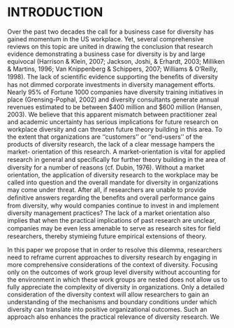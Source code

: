 # INTRODUCTION

Over the past two decades the call for a business case for diversity has gained momentum in the US workplace. Yet, several comprehensive reviews on this topic are united in drawing the conclusion that research evidence demonstrating a business case for diversity is by and large equivocal (Harrison & Klein, 2007; Jackson, Joshi, & Erhardt, 2003; Milliken & Martins, 1996; Van Knippenberg & Schippers, 2007; Williams & O’Reilly, 1998). The lack of scientiﬁc evidence supporting the beneﬁts of diversity has not dimmed corporate investments in diversity management efforts. Nearly 95% of Fortune 1000 companies have diversity training initiatives in place (Grensing-Pophal, 2002) and diversity consultants generate annual revenues estimated to be between $400 million and $600 million (Hansen, 2003). We believe that this apparent mismatch between practitioner zeal and academic uncertainty has serious implications for future research on workplace diversity and can threaten future theory building in this area. To the extent that organizations are ‘‘customers’’ or ‘‘end-users’’ of the products of diversity research, the lack of a clear message hampers the market- orientation of this research. A market-orientation is vital for applied research in general and speciﬁcally for further theory building in the area of diversity for a number of reasons (cf. Dubin, 1976). Without a market orientation, the application of diversity research to the workplace may be called into question and the overall mandate for diversity in organizations may come under threat. After all, if researchers are unable to provide deﬁnitive answers regarding the beneﬁts and overall performance gains from diversity, why would companies continue to invest in and implement diversity management practices? The lack of a market orientation also implies that when the practical implications of past research are unclear, companies may be even less amenable to serve as research sites for ﬁeld researchers, thereby stymieing future empirical extensions of theory.

In this paper we propose that in order to resolve this dilemma, researchers need to reframe current approaches to diversity research by engaging in more comprehensive considerations of the context of diversity. Focusing only on the outcomes of work group level diversity without accounting for the environment in which these work groups are nested does not allow us to fully appreciate the complexity of diversity in organizations. Only a detailed consideration of the diversity context will allow researchers to gain an understanding of the mechanisms and boundary conditions under which diversity can translate into positive organizational outcomes. Such an approach also enhances the practical relevance of diversity research. We
